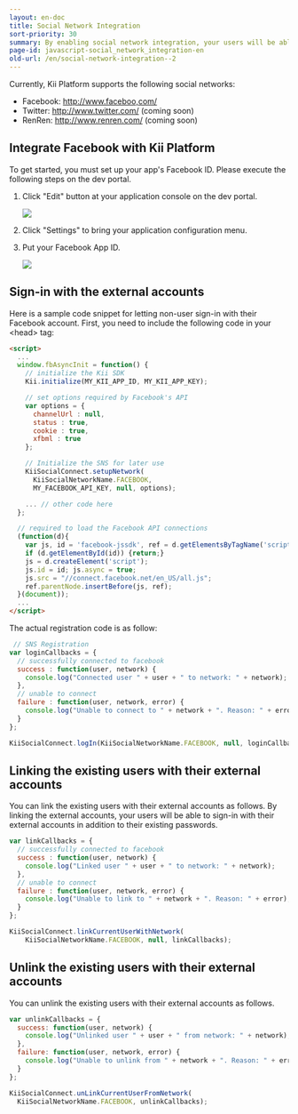 ```yaml
---
layout: en-doc
title: Social Network Integration
sort-priority: 30
summary: By enabling social network integration, your users will be able to register using a social network - or link their existing application account to the network.
page-id: javascript-social_network_integration-en
old-url: /en/social-network-integration--2
---
```

Currently, Kii Platform supports the following social networks:

 * Facebook:  http://www.faceboo,com/
 * Twitter: http://www.twitter.com/ (coming soon)
 * RenRen: http://www.renren.com/ (coming soon)

## Integrate Facebook with Kii Platform

To get started, you must set up your app's Facebook ID.  Please execute the following steps on the dev portal.

1. Click "Edit" button at your application console on the dev portal.

    ![](01.png)

2. Click "Settings" to bring your application configuration menu.

3. Put your Facebook App ID.

    ![](02.png)


## Sign-in with the external accounts

Here is a sample code snippet for letting non-user sign-in with their Facebook account.  First, you need to include the following code in your \<head\> tag:

```html
<script>
  ...
  window.fbAsyncInit = function() {
    // initialize the Kii SDK
    Kii.initialize(MY_KII_APP_ID, MY_KII_APP_KEY);

    // set options required by Facebook's API
    var options = {
      channelUrl : null,
      status : true,
      cookie : true,
      xfbml : true
    };

    // Initialize the SNS for later use
    KiiSocialConnect.setupNetwork(
      KiiSocialNetworkName.FACEBOOK,
      MY_FACEBOOK_API_KEY, null, options);

    ... // other code here
  };

  // required to load the Facebook API connections
  (function(d){
    var js, id = 'facebook-jssdk', ref = d.getElementsByTagName('script')[0];
    if (d.getElementById(id)) {return;}
    js = d.createElement('script');
    js.id = id; js.async = true;
    js.src = "//connect.facebook.net/en_US/all.js";
    ref.parentNode.insertBefore(js, ref);
  }(document));
  ...
</script>
```

The actual registration code is as follow:

```javascript
 // SNS Registration
var loginCallbacks = {
  // successfully connected to facebook
  success : function(user, network) {
    console.log("Connected user " + user + " to network: " + network);
  },
  // unable to connect
  failure : function(user, network, error) {
    console.log("Unable to connect to " + network + ". Reason: " + error);
  }
};

KiiSocialConnect.logIn(KiiSocialNetworkName.FACEBOOK, null, loginCallbacks);
```

## Linking the existing users with their external accounts

You can link the existing users with their external accounts as follows.  By linking the external accounts, your users will be able to sign-in with their external accounts in addition to their existing passwords.

```javascript
var linkCallbacks = {
  // successfully connected to facebook
  success : function(user, network) {
    console.log("Linked user " + user + " to network: " + network);
  },
  // unable to connect
  failure : function(user, network, error) {
    console.log("Unable to link to " + network + ". Reason: " + error);
  }
};

KiiSocialConnect.linkCurrentUserWithNetwork(
    KiiSocialNetworkName.FACEBOOK, null, linkCallbacks);
```

## Unlink the existing users with their external accounts

You can unlink the existing users with their external accounts as follows.

```javascript
var unlinkCallbacks = {
  success: function(user, network) {
    console.log("Unlinked user " + user + " from network: " + network);
  },
  failure: function(user, network, error) {
    console.log("Unable to unlink from " + network + ". Reason: " + error);
  }
};

KiiSocialConnect.unLinkCurrentUserFromNetwork(
  KiiSocialNetworkName.FACEBOOK, unlinkCallbacks);
```
